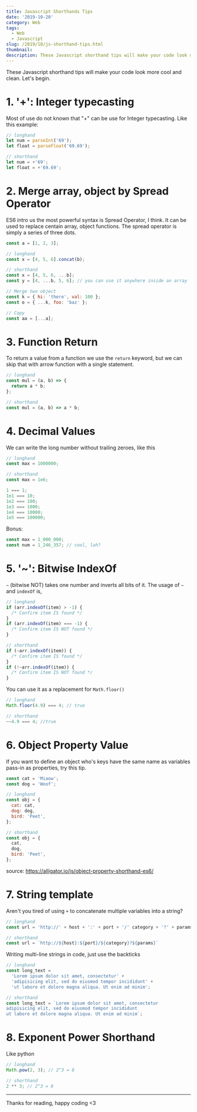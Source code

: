 ```yaml
---
title: Javascript Shorthands Tips
date: '2019-10-20'
category: Web
tags:
  - Web
  - Javascript
slug: /2019/10/js-shorthand-tips.html
thumbnail:
description: These Javascript shorthand tips will make your code look more cool and clean.
---
```


These Javascript shorthand tips will make your code look more cool and clean. Let's begin.

<!-- toc -->

# 1. '+': Integer typecasting

Most of use do not known that "+" can be use for Integer typecasting. Like this example:

```js
// longhand
let num = parseInt('69');
let float = parseFloat('69.69');

// shorthand
let num = +'69';
let float = +'69.69';
```

# 2. Merge array, object by Spread Operator

ES6 intro us the most powerful syntax is Spread Operator, I think. It can be used to replace centain array, object functions. The spread operator is simply a series of three dots.

```js
const a = [1, 2, 3];

// longhand
const x = [4, 5, 6].concat(b);

// shorthand
const x = [4, 5, 6, ...b];
const y = [4, ...b, 5, 6]; // you can use it anywhere inside an array

// Merge two object
const k = { hi: 'there', val: 100 };
const o = { ...k, foo: 'baz' };

// Copy
const aa = [...a];
```

# 3. Function Return

To return a value from a function we use the `return` keyword, but we can skip that with arrow function with a single statement.

```js
// longhand
const mul = (a, b) => {
  return a * b;
};

// shorthand
const mul = (a, b) => a * b;
```

# 4. Decimal Values

We can write the long number without trailing zeroes, like this

```js
// longhand
const max = 1000000;

// shorthand
const max = 1e6;

1 === 1;
1e1 === 10;
1e2 === 100;
1e3 === 1000;
1e4 === 10000;
1e5 === 100000;
```

Bonus:

```js
const max = 1_000_000;
const num = 1_246_357; // cool, lah?
```

# 5. '~': Bitwise IndexOf

`~` (bitwise NOT) takes one number and inverts all bits of it.
The usage of `~` and `indexOf` is,

```js
// longhand
if (arr.indexOf(item) > -1) {
  /* Confirm item IS found */
}
if (arr.indexOf(item) === -1) {
  /* Confirm item IS NOT found */
}

// shorthand
if (~arr.indexOf(item)) {
  /* Confirm item IS found */
}
if (!~arr.indexOf(item)) {
  /* Confirm item IS NOT found */
}
```

You can use it as a replacement for `Math.floor()`

```js
// longhand
Math.floor(4.9) === 4; // true

// shorthand
~~4.9 === 4; //true
```

# 6. Object Property Value

If you want to define an object who's keys have the same name as variables pass-in as properties, try this tip.

```js
const cat = 'Miaow';
const dog = 'Woof';

// longhand
const obj = {
  cat: cat,
  dog: dog,
  bird: 'Peet',
};

// shorthand
const obj = {
  cat,
  dog,
  bird: 'Peet',
};
```

source: https://alligator.io/js/object-property-shorthand-es6/

# 7. String template

Aren't you tired of using `+` to concatenate multiple variables into a string?

```js
// longhand
const url = 'http://' + host + ':' + port + '/' category + '?' + params

// shorthand
const url = `http://${host}:${port}/${category}?${params}`
```

Writing multi-line strings in code, just use the backticks

```js
// longhand
const long_text =
  'Lorem ipsum dolor sit amet, consectetur' +
  'adipisicing elit, sed do eiusmod tempor incididunt' +
  'ut labore et dolore magna aliqua. Ut enim ad minim';

// shorthand
const long_text = `Lorem ipsum dolor sit amet, consectetur
adipisicing elit, sed do eiusmod tempor incididunt
ut labore et dolore magna aliqua. Ut enim ad minim`;
```

# 8. Exponent Power Shorthand

Like python

```js
// longhand
Math.pow(2, 3); // 2^3 = 8

// shorthand
2 ** 3; // 2^3 = 8
```

---

Thanks for reading, happy coding <3
